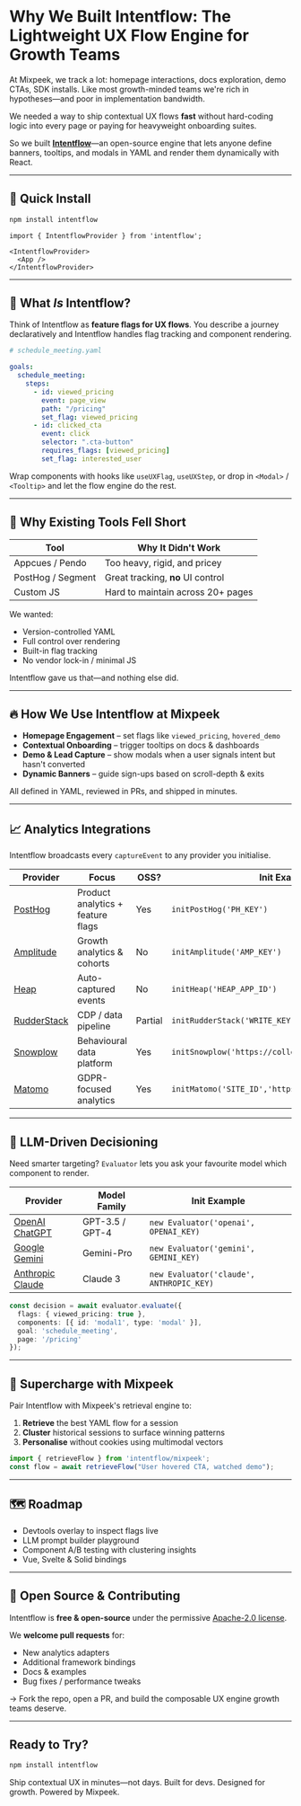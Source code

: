 # Why We Built Intentflow: The Lightweight UX Flow Engine for Growth Teams

At Mixpeek, we track a lot: homepage interactions, docs exploration, demo CTAs, SDK installs. Like most growth-minded teams we're rich in hypotheses—and poor in implementation bandwidth.

We needed a way to ship contextual UX flows **fast** without hard-coding logic into every page or paying for heavyweight onboarding suites.

So we built **[Intentflow](https://github.com/mixpeek/intentflow)**—an open-source engine that lets anyone define banners, tooltips, and modals in YAML and render them dynamically with React.

---

## 🚀 Quick Install

```bash
npm install intentflow
```

```tsx
import { IntentflowProvider } from 'intentflow';

<IntentflowProvider>
  <App />
</IntentflowProvider>
```

---

## 🌟 What *Is* Intentflow?

Think of Intentflow as **feature flags for UX flows**. You describe a journey declaratively and Intentflow handles flag tracking and component rendering.

```yaml
# schedule_meeting.yaml

goals:
  schedule_meeting:
    steps:
      - id: viewed_pricing
        event: page_view
        path: "/pricing"
        set_flag: viewed_pricing
      - id: clicked_cta
        event: click
        selector: ".cta-button"
        requires_flags: [viewed_pricing]
        set_flag: interested_user
```

Wrap components with hooks like `useUXFlag`, `useUXStep`, or drop in `<Modal>` / `<Tooltip>` and let the flow engine do the rest.

---

## 😤 Why Existing Tools Fell Short

| Tool            | Why It Didn't Work                        |
| --------------- | ----------------------------------------- |
| Appcues / Pendo | Too heavy, rigid, and pricey              |
| PostHog / Segment | Great tracking, **no** UI control       |
| Custom JS       | Hard to maintain across 20+ pages         |

We wanted:

* Version-controlled YAML
* Full control over rendering
* Built-in flag tracking
* No vendor lock-in / minimal JS

Intentflow gave us that—and nothing else did.

---

## 🔥 How We Use Intentflow at Mixpeek

* **Homepage Engagement** – set flags like `viewed_pricing`, `hovered_demo`
* **Contextual Onboarding** – trigger tooltips on docs & dashboards
* **Demo & Lead Capture** – show modals when a user signals intent but hasn't converted
* **Dynamic Banners** – guide sign-ups based on scroll-depth & exits

All defined in YAML, reviewed in PRs, and shipped in minutes.

---

## 📈 Analytics Integrations

Intentflow broadcasts every `captureEvent` to any provider you initialise.

| Provider | Focus | OSS? | Init Example |
|----------|-------|------|--------------|
| [PostHog](https://posthog.com) | Product analytics + feature flags | Yes | `initPostHog('PH_KEY')` |
| [Amplitude](https://amplitude.com) | Growth analytics & cohorts | No | `initAmplitude('AMP_KEY')` |
| [Heap](https://heap.io) | Auto-captured events | No | `initHeap('HEAP_APP_ID')` |
| [RudderStack](https://rudderstack.com) | CDP / data pipeline | Partial | `initRudderStack('WRITE_KEY','https://rs.acme.com')` |
| [Snowplow](https://snowplow.io) | Behavioural data platform | Yes | `initSnowplow('https://collector.acme.com')` |
| [Matomo](https://matomo.org) | GDPR-focused analytics | Yes | `initMatomo('SITE_ID','https://matomo.acme.com')` |

---

## 🤖 LLM-Driven Decisioning

Need smarter targeting? `Evaluator` lets you ask your favourite model which component to render.

| Provider | Model Family | Init Example |
|----------|--------------|--------------|
| [OpenAI ChatGPT](https://platform.openai.com) | GPT-3.5 / GPT-4 | `new Evaluator('openai', OPENAI_KEY)` |
| [Google Gemini](https://ai.google.dev) | Gemini-Pro | `new Evaluator('gemini', GEMINI_KEY)` |
| [Anthropic Claude](https://www.anthropic.com) | Claude 3 | `new Evaluator('claude', ANTHROPIC_KEY)` |

```ts
const decision = await evaluator.evaluate({
  flags: { viewed_pricing: true },
  components: [{ id: 'modal1', type: 'modal' }],
  goal: 'schedule_meeting',
  page: '/pricing'
});
```

---

## 🔌 Supercharge with Mixpeek

Pair Intentflow with Mixpeek's retrieval engine to:

1. **Retrieve** the best YAML flow for a session
2. **Cluster** historical sessions to surface winning patterns
3. **Personalise** without cookies using multimodal vectors

```ts
import { retrieveFlow } from 'intentflow/mixpeek';
const flow = await retrieveFlow("User hovered CTA, watched demo");
```

---

## 🗺 Roadmap

* Devtools overlay to inspect flags live
* LLM prompt builder playground
* Component A/B testing with clustering insights
* Vue, Svelte & Solid bindings

---

## 👐 Open Source & Contributing

Intentflow is **free & open-source** under the permissive [Apache-2.0 license](https://www.apache.org/licenses/LICENSE-2.0).

We **welcome pull requests** for:

* New analytics adapters
* Additional framework bindings
* Docs & examples
* Bug fixes / performance tweaks

→ Fork the repo, open a PR, and build the composable UX engine growth teams deserve.

---

## Ready to Try?

```bash
npm install intentflow
```

Ship contextual UX in minutes—not days. Built for devs. Designed for growth. Powered by Mixpeek.
